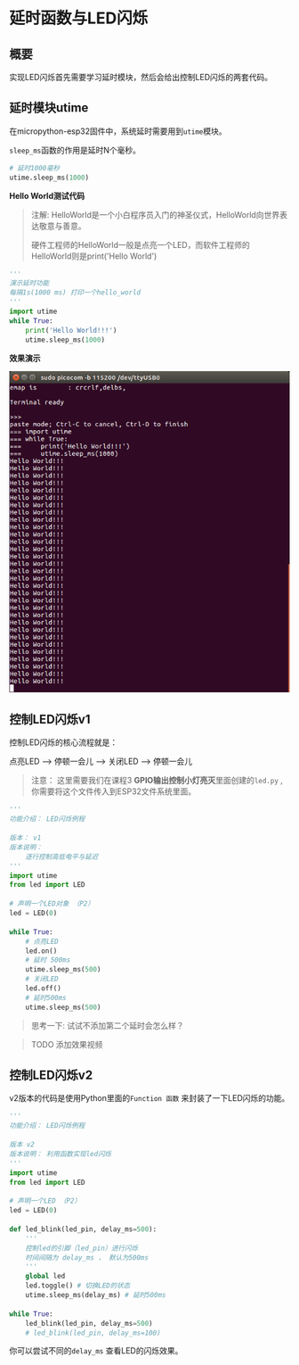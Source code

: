  

# 延时函数与LED闪烁





## 概要

实现LED闪烁首先需要学习延时模块，然后会给出控制LED闪烁的两套代码。



## 延时模块utime

在micropython-esp32固件中，系统延时需要用到`utime`模块。

`sleep_ms`函数的作用是延时N个毫秒。

```python
# 延时1000毫秒
utime.sleep_ms(1000)
```

**Hello World测试代码**

> 注解: HelloWorld是一个小白程序员入门的神圣仪式，HelloWorld向世界表达敬意与善意。 
>
> 硬件工程师的HelloWorld一般是点亮一个LED，而软件工程师的HelloWorld则是print('Hello World')



```python
'''
演示延时功能
每隔1s(1000 ms) 打印一个hello_world
'''
import utime
while True:
    print('Hello World!!!')
    utime.sleep_ms(1000)
```



**效果演示**

![helloworld](./image/helloworld.png)



## 控制LED闪烁v1

控制LED闪烁的核心流程就是：

点亮LED --> 停顿一会儿 --> 关闭LED --> 停顿一会儿


> 注意： 这里需要我们在课程3 **GPIO输出控制小灯亮灭**里面创建的`led.py` , 
> 你需要将这个文件传入到ESP32文件系统里面。


```python
'''
功能介绍： LED闪烁例程

版本： v1
版本说明： 
    逐行控制高低电平与延迟
'''
import utime
from led import LED

# 声明一个LED对象 （P2）
led = LED(0)

while True:
    # 点亮LED
    led.on()
    # 延时 500ms
    utime.sleep_ms(500)
    # 关闭LED
    led.off()
    # 延时500ms
    utime.sleep_ms(500)
```


> 思考一下: 试试不添加第二个延时会怎么样？



> TODO 添加效果视频



## 控制LED闪烁v2

v2版本的代码是使用Python里面的`Function 函数` 来封装了一下LED闪烁的功能。



```python
'''
功能介绍： LED闪烁例程

版本 v2
版本说明： 利用函数实现led闪烁
'''
import utime
from led import LED

# 声明一个LED （P2）
led = LED(0)

def led_blink(led_pin, delay_ms=500):
    '''
    控制led的引脚（led_pin）进行闪烁 
    时间间隔为 delay_ms ， 默认为500ms
    '''
    global led
    led.toggle() # 切换LED的状态
    utime.sleep_ms(delay_ms) # 延时500ms

while True:
    led_blink(led_pin, delay_ms=500)
    # led_blink(led_pin, delay_ms=100)
```
你可以尝试不同的`delay_ms` 查看LED的闪烁效果。
